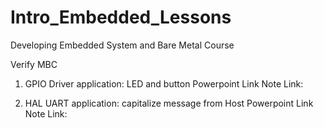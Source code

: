 # Intro_Embedded_Lessons
Developing Embedded System and Bare Metal Course


Verify MBC
1. GPIO Driver
     application: LED and button
     Powerpoint Link
     Note Link:

2. HAL UART
     application: capitalize message from Host
     Powerpoint Link
     Note Link:

